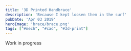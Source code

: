 ```yaml
---
title: '3D Printed Handbrace'
description: 'Because I kept loosen them in the surf'
pubDate: 'Apr 03 2019'
heroImage: 'brace/brace.png'
tags: ["#mech", "#cad", "#3d-print"]
---
```


Work in progress